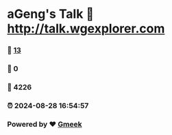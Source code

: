 # aGeng's Talk :link: http://talk.wgexplorer.com 
### :page_facing_up: [13](http://talk.wgexplorer.com/tag.html) 
### :speech_balloon: 0 
### :hibiscus: 4226 
### :alarm_clock: 2024-08-28 16:54:57 
### Powered by :heart: [Gmeek](https://github.com/Meekdai/Gmeek)
